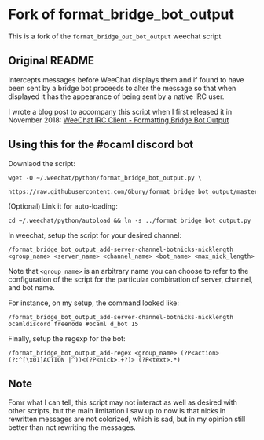 # Fork of format_bridge_bot_output

This is a fork of the `format_bridge_out_bot_output` weechat script

## Original README
Intercepts messages before WeeChat displays them and if found to have been sent by a bridge bot proceeds to alter the message so that when displayed it has the appearance of being sent by a native IRC user.

I wrote a blog post to accompany this script when I first released it in November 2018: [WeeChat IRC Client - Formatting Bridge Bot Output](https://www.thecliguy.co.uk/2018/11/18/weechat-format-bridge-bot-output-script)

## Using this for the #ocaml discord bot

Downlaod the script:

```
wget -O ~/.weechat/python/format_bridge_bot_output.py \
  https://raw.githubusercontent.com/Gbury/format_bridge_bot_output/master/format_bridge_bot_output/format_bridge_bot_output.py
```

(Optional) Link it for auto-loading:
```
cd ~/.weechat/python/autoload && ln -s ../format_bridge_bot_output.py
```

In weechat, setup the script for your desired channel:
```
/format_bridge_bot_output_add-server-channel-botnicks-nicklength <group_name> <server_name> <channel_name> <bot_name> <max_nick_length>
```

Note that `<group_name>` is an arbitrary name you can choose to refer to the configuration of the script for the particular combination of server, channel, and bot name.

For instance, on my setup, the command looked like:
```
/format_bridge_bot_output_add-server-channel-botnicks-nicklength ocamldiscord freenode #ocaml d_bot 15
```

Finally, setup the regexp for the bot:
```
/format_bridge_bot_output_add-regex <group_name> (?P<action>(?:^[\x01]ACTION |^))<(?P<nick>.+?)> (?P<text>.*)
```

## Note

Fomr what I can tell, this script may not interact as well as desired with other scripts, but the main limitation I saw up to now is that nicks in rewritten messages are not colorized, which is sad, but in my opinion still better than not rewriting the messages.
